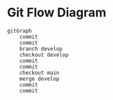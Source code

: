 # Git Flow Diagram

```mermaid
gitGraph
    commit
    commit
    branch develop
    checkout develop
    commit
    commit
    checkout main
    merge develop
    commit
    commit
```
